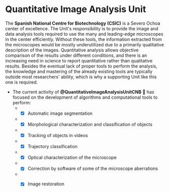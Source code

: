 # Quantitative Image Analysis Unit 

The **Spanish National Centre for Biotechnology (CSIC)** is a Severo Ochoa center of excellence. The Unit's responsibility is to provide the image and data analysis tools required to use the many and leading-edge microscopes in the center efficiently. Without these tools, the information extracted from the microscopes would be mostly underutilized due to a primarily qualitative description of the images. Quantitative analysis allows objective comparison of the results under different conditions, and there is an increasing need in science to report quantitative rather than qualitative results. Besides the eventual lack of proper tools to perform the analysis, the knowledge and mastering of the already existing tools are typically outside most researchers' ability, which is why a supporting Unit like this one is required.
* The current activity of **@QuantitativeImageAnalysisUnitCNB**  :microscope: has focused on the development of algorithms and computational tools to perform:
  * - [x] Automatic image segmentation
  * - [x] Morphological characterization and classification of objects
  * - [x] Tracking of objects in videos
  * - [x] Trajectory classification
  * - [x] Optical characterization of the microscope
  * - [x] Correction by software of some of the microscope aberrations
  * - [x] Image restoration




